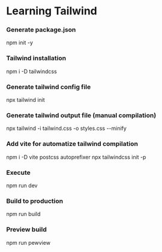 # Learning Tailwind 

### Generate package.json
npm init -y

### Tailwind installation
npm i -D tailwindcss

### Generate tailwind config file
npx tailwind init

### Generate tailwind output file (manual compilation)
npx tailwind -i tailwind.css -o styles.css --minify

### Add vite for automatize tailwind compilation
npm i -D vite postcss autoprefixer
npx tailwindcss init -p

### Execute
npm run dev

### Build to production
npm run build

### Preview build
npm run pewview 
